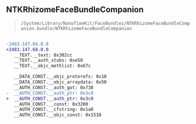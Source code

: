 ## NTKRhizomeFaceBundleCompanion

> `/System/Library/NanoTimeKit/FaceBundles/NTKRhizomeFaceBundleCompanion.bundle/NTKRhizomeFaceBundleCompanion`

```diff

-2483.147.66.0.0
+2483.147.68.0.0
   __TEXT.__text: 0x302cc
   __TEXT.__auth_stubs: 0xe50
   __TEXT.__objc_methlist: 0x67c

   __DATA_CONST.__objc_protorefs: 0x10
   __DATA_CONST.__objc_arraydata: 0x50
   __AUTH_CONST.__auth_got: 0x738
-  __AUTH_CONST.__auth_ptr: 0x3c8
+  __AUTH_CONST.__auth_ptr: 0x3c0
   __AUTH_CONST.__const: 0x3200
   __AUTH_CONST.__cfstring: 0x1a0
   __AUTH_CONST.__objc_const: 0x1510

```
